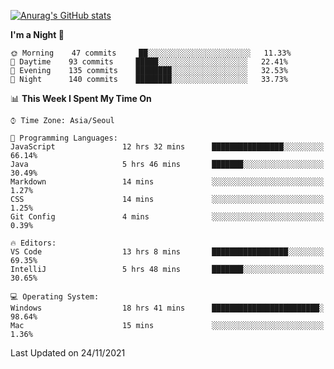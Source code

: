 
<!--
**BHyeonKim/BHyeonKim** is a ✨ _special_ ✨ repository because its `README.md` (this file) appears on your GitHub profile.

Here are some ideas to get you started:

- 🔭 I’m currently working on ...
- 🌱 I’m currently learning ...
- 👯 I’m looking to collaborate on ...
- 🤔 I’m looking for help with ...
- 💬 Ask me about ...
- 📫 How to reach me: ...
- 😄 Pronouns: ...
- ⚡ Fun fact: ...
-->
[![Anurag's GitHub stats](https://github-readme-stats.vercel.app/api?username=BHyeonKim&show_icons=true&theme=dark)
](https://github.com/anuraghazra/github-readme-stats)
<!--START_SECTION:waka-->
**I'm a Night 🦉** 

```text
🌞 Morning    47 commits     ██░░░░░░░░░░░░░░░░░░░░░░░   11.33% 
🌆 Daytime    93 commits     █████░░░░░░░░░░░░░░░░░░░░   22.41% 
🌃 Evening    135 commits    ████████░░░░░░░░░░░░░░░░░   32.53% 
🌙 Night      140 commits    ████████░░░░░░░░░░░░░░░░░   33.73%

```


📊 **This Week I Spent My Time On** 

```text
⌚︎ Time Zone: Asia/Seoul

💬 Programming Languages: 
JavaScript               12 hrs 32 mins      ████████████████░░░░░░░░░   66.14% 
Java                     5 hrs 46 mins       ███████░░░░░░░░░░░░░░░░░░   30.49% 
Markdown                 14 mins             ░░░░░░░░░░░░░░░░░░░░░░░░░   1.27% 
CSS                      14 mins             ░░░░░░░░░░░░░░░░░░░░░░░░░   1.25% 
Git Config               4 mins              ░░░░░░░░░░░░░░░░░░░░░░░░░   0.39%

🔥 Editors: 
VS Code                  13 hrs 8 mins       █████████████████░░░░░░░░   69.35% 
IntelliJ                 5 hrs 48 mins       ███████░░░░░░░░░░░░░░░░░░   30.65%

💻 Operating System: 
Windows                  18 hrs 41 mins      ████████████████████████░   98.64% 
Mac                      15 mins             ░░░░░░░░░░░░░░░░░░░░░░░░░   1.36%

```


 Last Updated on 24/11/2021
<!--END_SECTION:waka-->

